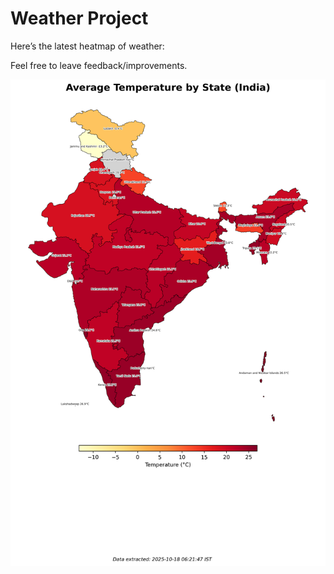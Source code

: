 # Weather Project

Here’s the latest heatmap of weather:

Feel free to leave feedback/improvements.

![India Heatmap](docs/assets/india_heatmap.png?v=F2E4A5)
